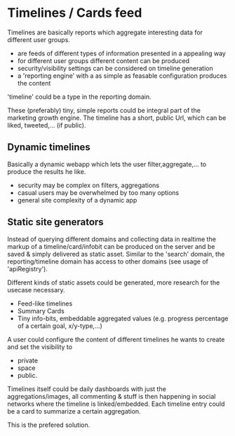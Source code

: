 # Timelines / Cards feed
Timelines are basically reports which aggregate interesting data for different user groups.

- are feeds of different types of information presented in a appealing way 
- for different user groups different content can be produced
- security/visibility settings can be considered on timeline generation
- a 'reporting engine' with a as simple as feasable configuration produces the content

'timeline' could be a type in the reporting domain.

These (preferably) tiny, simple reports could be integral part of the marketing growth engine. The timeline
has a short, public Url, which can be liked, tweeted,... (if public).

## Dynamic timelines
Basically a dynamic webapp which lets the user filter,aggregate,... to produce the results he like. 

- security may be complex on filters, aggregations
- casual users may be overwhelmed by too many options
- general site complexity of a dynamic app 

## Static site generators
Instead of querying different domains and collecting data in realtime the markup of a timeline/card/infobit can be produced on the
server and be saved & simply delivered as static asset. Similar to the 'search' domain, the reporting/timeline domain has
access to other domains (see usage of 'apiRegistry').

Different kinds of static assets could be generated, more research for the usecase necessary.

- Feed-like timelines
- Summary Cards
- Tiny info-bits, embeddable aggregated values (e.g. progress percentage of a certain goal, x/y-type,...)

A user could configure the content of different timelines he wants to create and set the visibility to

- private
- space
- public.

Timelines itself could be daily dashboards with just the aggregations/images, all commenting & stuff is then happening 
in social networks where the timeline is linked/embedded. Each timeline entry could be a card to summarize a certain
aggregation.

This is the prefered solution.
